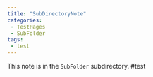 ```yaml
---
title: "SubDirectoryNote"
categories:
 - TestPages
 - SubFolder
tags:
 - test
---
```

This note is in the `SubFolder` subdirectory.
#test
<!-- Modified 2024-03-24:18:22:02 -->
